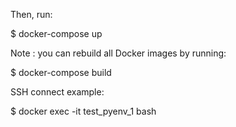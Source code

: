Then, run:

$ docker-compose up

Note : you can rebuild all Docker images by running:

$ docker-compose build

SSH connect example:

$ docker exec -it test_pyenv_1 bash
